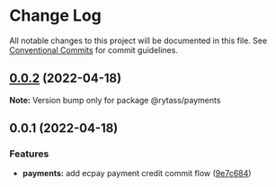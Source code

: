 # Change Log

All notable changes to this project will be documented in this file.
See [Conventional Commits](https://conventionalcommits.org) for commit guidelines.

## [0.0.2](https://github.com/Rytass/Utils/compare/v0.0.1...v0.0.2) (2022-04-18)

**Note:** Version bump only for package @rytass/payments





## 0.0.1 (2022-04-18)


### Features

* **payments:** add ecpay payment credit commit flow ([9e7c684](https://github.com/Rytass/Utils/commit/9e7c684db25166c3a404f180e24e72d03b4515ac))
